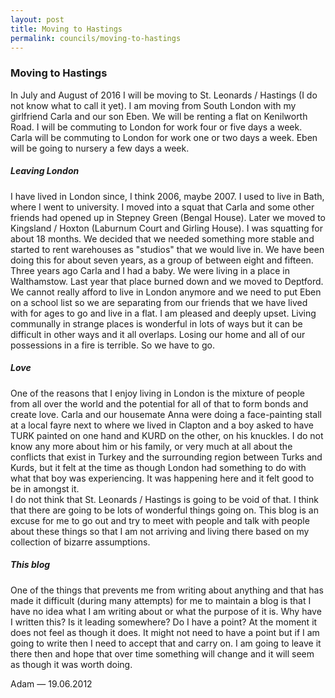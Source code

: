 ```yaml
---
layout: post
title: Moving to Hastings
permalink: councils/moving-to-hastings
---
```


### Moving to Hastings
In July and August of 2016 I will be moving to St. Leonards / Hastings (I do not know what to call it yet). I am moving from South London with my girlfriend Carla and our son Eben. We will be renting a flat on Kenilworth Road. I will be commuting to London for work four or five days a week. Carla will be commuting to London for work one or two days a week. Eben will be going to nursery a few days a week.

##### Leaving London
I have lived in London since, I think 2006, maybe 2007. I used to live in Bath, where I went to university. I moved into a squat that Carla and some other friends had opened up in Stepney Green (Bengal House). Later we moved to Kingsland / Hoxton (Laburnum Court and Girling House). I was squatting for about 18 months. We decided that we needed something more stable and started to rent warehouses as "studios" that we would live in. We have been doing this for about seven years, as a group of between eight and fifteen. Three years ago Carla and I had a baby. We were living in a place in Walthamstow. Last year that place burned down and we moved to Deptford. We cannot really afford to live in London anymore and we need to put Eben on a school list so we are separating from our friends that we have lived with for ages to go and live in a flat. I am pleased and deeply upset. Living communally in strange places is wonderful in lots of ways but it can be difficult in other ways and it all overlaps. Losing our home and all of our possessions in a fire is terrible. So we have to go.

##### Love
One of the reasons that I enjoy living in London is the mixture of people from all over the world and the potential for all of that to form bonds and create love. Carla and our housemate Anna were doing a face-painting stall at a local fayre next to where we lived in Clapton and a boy asked to have TURK painted on one hand and KURD on the other, on his knuckles. I do not know any more about him or his family, or very much at all about the conflicts that exist in Turkey and the surrounding region between Turks and Kurds, but it felt at the time as though London had something to do with what that boy was experiencing. It was happening here and it felt good to be in amongst it.  
I do not think that St. Leonards / Hastings is going to be void of that. I think that there are going to be lots of wonderful things going on. This blog is an excuse for me to go out and try to meet with people and talk with people about these things so that I am not arriving and living there based on my collection of bizarre assumptions.

##### This blog
One of the things that prevents me from writing about anything and that has made it difficult (during many attempts) for me to maintain a blog is that I have no idea what I am writing about or what the purpose of it is. Why have I written this? Is it leading somewhere? Do I have a point? At the moment it does not feel as though it does. It might not need to have a point but if I am going to write then I need to accept that and carry on. I am going to leave it there then and hope that over time something will change and it will seem as though it was worth doing.

Adam — 19.06.2012
